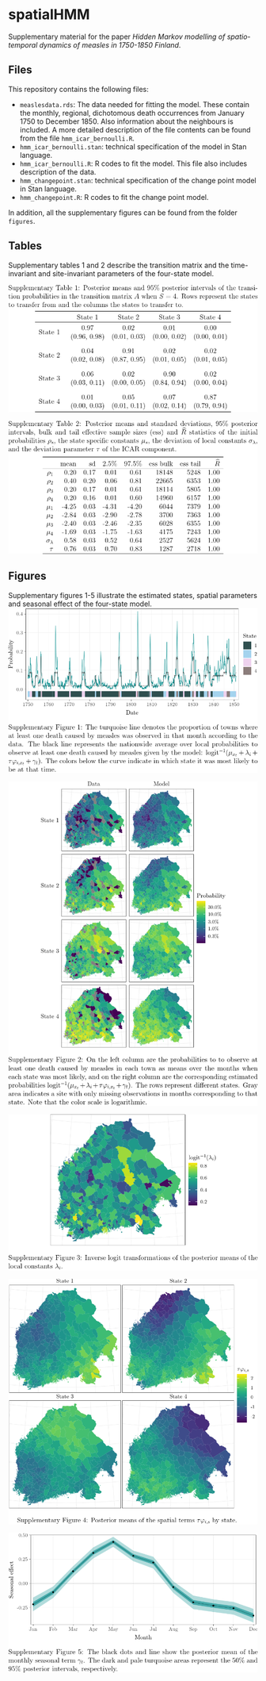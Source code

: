 # spatialHMM

Supplementary material for the paper *Hidden Markov modelling of spatio-temporal dynamics of measles in 1750-1850 Finland*.

## Files

This repository contains the following files:

- `measlesdata.rds`: The data needed for fitting the model. These contain the monthly, regional, dichotomous death occurrences from January 1750 to December 1850. Also information about the neighbours is included. A more detailed description of the file contents can be found from the file `hmm_icar_bernoulli.R`.
- `hmm_icar_bernoulli.stan`: technical specification of the model in Stan language.
- `hmm_icar_bernoulli.R`: R codes to fit the model. This file also includes description of the data.
- `hmm_changepoint.stan`: technical specification of the change point model in Stan language.
- `hmm_changepoint.R`: R codes to fit the change point model.

In addition, all the supplementary figures can be found from the folder `figures`.

## Tables

Supplementary tables 1 and 2 describe the transition matrix and the time-invariant and site-invariant parameters of the four-state model.

![plot](./figures/supplementary_table1.png)

![plot](./figures/supplementary_table2.png)

## Figures

Supplementary figures 1-5 illustrate the estimated states, spatial parameters and seasonal effect of the four-state model.
![plot](./figures/supplementary_fig1.png)

![plot](./figures/supplementary_fig2.png)

![plot](./figures/supplementary_fig3.png)

![plot](./figures/supplementary_fig4.png)

![plot](./figures/supplementary_fig5.png)

